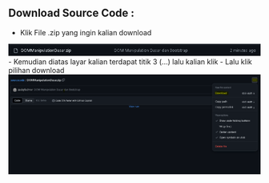 ## Download Source Code : 
- Klik File .zip yang ingin kalian download
<img src="./Panduan/1.PNG" width="900" title="Contoh">
- Kemudian diatas layar kalian terdapat titik 3 (...) lalu kalian klik
- Lalu klik pilihan download
<img src="./Panduan/2.PNG" width="900" title="Contoh">
